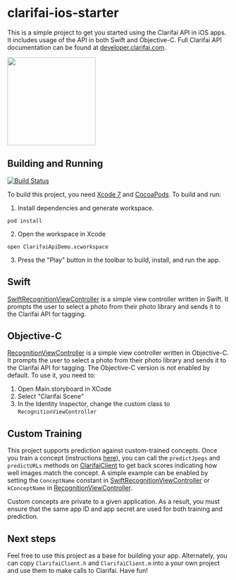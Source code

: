 # clarifai-ios-starter
This is a simple project to get you started using the Clarifai API in iOS apps. It includes usage
of the API in both Swift and Objective-C. Full Clarifai API documentation can be found at
[developer.clarifai.com](http://developer.clarifai.com/).

<img src="http://i.imgur.com/nJPz9gc.jpg" width="200">


## Building and Running

[![Build Status](https://travis-ci.org/Clarifai/clarifai-ios-starter.svg?branch=master)](https://travis-ci.org/Clarifai/clarifai-ios-starter)

To build this project, you need [Xcode 7](https://developer.apple.com/xcode/download/) and [CocoaPods](http://cocoapods.org/). To build and run:

1. Install dependencies and generate workspace.
  ```
  pod install
  ```

2. Open the workspace in Xcode
  ```
  open ClarifaiApiDemo.xcworkspace
  ```

3. Press the "Play" button in the toolbar to build, install, and run the app.


## Swift
[SwiftRecognitionViewController](https://github.com/Clarifai/clarifai-ios-starter/blob/master/ClarifaiApiDemo/SwiftRecognitionViewController.swift)
is a simple view controller written in Swift. It prompts the user to select a photo from their photo library and
sends it to the Clarifai API for tagging.


## Objective-C
[RecognitionViewController](https://github.com/Clarifai/clarifai-ios-starter/blob/master/ClarifaiApiDemo/RecognitionViewController.m)
is a simple view controller written in Objective-C. It prompts the user to select a photo from their photo library and
sends it to the Clarifai API for tagging. The Objective-C version is *not* enabled by default. To use it, you
need to:

1. Open Main.storyboard in XCode
2. Select "Clarifai Scene"
3. In the Identity Inspector, change the custom class to `RecognitionViewController`


## Custom Training
This project supports prediction against custom-trained concepts. Once you train a concept (instructions [here](https://github.com/Clarifai/hackathon)), you can call the `predictJpegs` and `predictURLs` methods on [ClarifaiClient](https://github.com/Clarifai/clarifai-ios-starter/blob/master/ClarifaiApiDemo/ClarifaiClient.m) to get back scores indicating how well images match the concept. A simple example can be enabled by setting the `ConceptName` constant in [SwiftRecognitionViewController](https://github.com/Clarifai/clarifai-ios-starter/blob/master/ClarifaiApiDemo/SwiftRecognitionViewController.swift) or `kConceptName` in [RecognitionViewController](https://github.com/Clarifai/clarifai-ios-starter/blob/master/ClarifaiApiDemo/RecognitionViewController.m).

Custom concepts are private to a given application. As a result, you must ensure that the same app ID and app secret are used for both training and prediction.


## Next steps
Feel free to use this project as a base for building your app. Alternately, you can copy
`ClarifaiClient.h` and `ClarifaiClient.m` into a your own project and use them to make calls
to Clarifai. Have fun!
